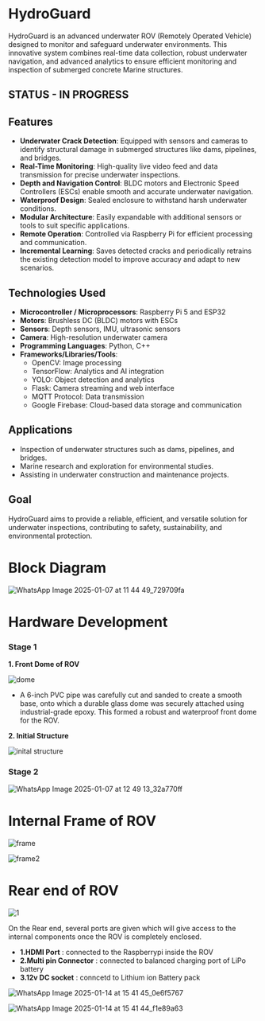 # HydroGuard  
HydroGuard is an advanced underwater ROV (Remotely Operated Vehicle) designed to monitor and safeguard underwater environments. This innovative system combines real-time data collection, robust underwater navigation, and advanced analytics to ensure efficient monitoring and inspection of submerged concrete Marine structures.  

## STATUS - IN PROGRESS 


## Features  
- **Underwater Crack Detection**: Equipped with sensors and cameras to identify structural damage in submerged structures like dams, pipelines, and bridges.  
- **Real-Time Monitoring**: High-quality live video feed and data transmission for precise underwater inspections.  
- **Depth and Navigation Control**: BLDC motors and Electronic Speed Controllers (ESCs) enable smooth and accurate underwater navigation.  
- **Waterproof Design**: Sealed enclosure to withstand harsh underwater conditions.  
- **Modular Architecture**: Easily expandable with additional sensors or tools to suit specific applications.  
- **Remote Operation**: Controlled via Raspberry Pi for efficient processing and communication.  
- **Incremental Learning**: Saves detected cracks and periodically retrains the existing detection model to improve accuracy and adapt to new scenarios.  


## Technologies Used  
- **Microcontroller / Microprocessors**: Raspberry Pi 5 and ESP32  
- **Motors**: Brushless DC (BLDC) motors with ESCs  
- **Sensors**: Depth sensors, IMU, ultrasonic sensors  
- **Camera**: High-resolution underwater camera  
- **Programming Languages**: Python, C++  
- **Frameworks/Libraries/Tools**:  
  - OpenCV: Image processing  
  - TensorFlow: Analytics and AI integration  
  - YOLO: Object detection and analytics  
  - Flask: Camera streaming and web interface  
  - MQTT Protocol: Data transmission  
  - Google Firebase: Cloud-based data storage and communication  
  

## Applications  
- Inspection of underwater structures such as dams, pipelines, and bridges.  
- Marine research and exploration for environmental studies.  
- Assisting in underwater construction and maintenance projects.  

## Goal  
HydroGuard aims to provide a reliable, efficient, and versatile solution for underwater inspections, contributing to safety, sustainability, and environmental protection.  

# Block Diagram
![WhatsApp Image 2025-01-07 at 11 44 49_729709fa](https://github.com/user-attachments/assets/afcf3cc5-844f-4262-8f25-4f9cdc7466a3)

# Hardware Development
### Stage 1
 **1. Front Dome of ROV**

![dome](https://github.com/user-attachments/assets/1ba59746-89b4-4186-813f-651db0ee2839)

- A 6-inch PVC pipe was carefully cut and sanded to create a smooth base, onto which a durable glass dome was securely attached using industrial-grade epoxy. This formed a robust and waterproof front dome for the ROV.


 **2. Initial Structure**
  
  ![inital structure](https://github.com/user-attachments/assets/edd7670c-33e4-45d0-954e-32490f96dece)

### Stage 2

![WhatsApp Image 2025-01-07 at 12 49 13_32a770ff](https://github.com/user-attachments/assets/22941035-1a90-4ab1-8f47-35949584d7ca)

# Internal Frame of ROV

![frame](https://github.com/user-attachments/assets/7789c2cf-7997-45cf-8c18-f31d774571df)

![frame2](https://github.com/user-attachments/assets/c0e5d8dd-7c21-4b4d-9cd7-919fc5f3b8fd)

# Rear end of ROV

![1](https://github.com/user-attachments/assets/69081dae-8064-4c00-ab89-f84d25d4290d)

On the Rear end, several ports are given which will give access to the internal components once the ROV is completely enclosed.

- **1.HDMI Port** : connected to the Raspberrypi inside the ROV
- **2.Multi pin Connector** : connected to balanced charging port of LiPo battery
- **3.12v DC socket** : conncetd to Lithium ion Battery pack



![WhatsApp Image 2025-01-14 at 15 41 45_0e6f5767](https://github.com/user-attachments/assets/5bc61f97-f408-4dde-9e92-5bb4495332d5)

![WhatsApp Image 2025-01-14 at 15 41 44_f1e89a63](https://github.com/user-attachments/assets/d6b4dd49-9187-4cf9-8a77-6ee3d3c540bf)

